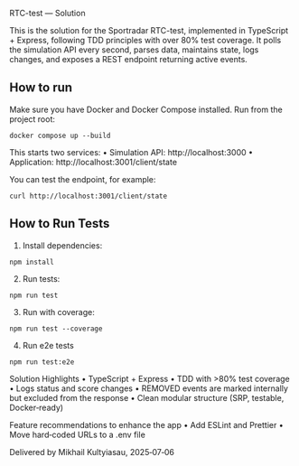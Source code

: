 RTC-test — Solution

This is the solution for the Sportradar RTC-test, implemented in TypeScript + Express, following TDD principles with over 80% test coverage.
It polls the simulation API every second, parses data, maintains state, logs changes, and exposes a REST endpoint returning active events.

## How to run

Make sure you have Docker and Docker Compose installed.
Run from the project root:

`docker compose up --build`

This starts two services:
•	Simulation API: http://localhost:3000
•	Application: http://localhost:3001/client/state

You can test the endpoint, for example:

`curl http://localhost:3001/client/state`

## How to Run Tests

1. Install dependencies:

`npm install`

2. Run tests:

`npm run test`

3. Run with coverage:

`npm run test --coverage`

4. Run e2e tests

`npm run test:e2e`

Solution Highlights
• TypeScript + Express
• TDD with >80% test coverage
• Logs status and score changes
• REMOVED events are marked internally but excluded from the response
• Clean modular structure (SRP, testable, Docker‑ready)

Feature recommendations to enhance the app
•	Add ESLint and Prettier
•	Move hard‑coded URLs to a .env file

Delivered by Mikhail Kultyiasau, 2025‑07‑06